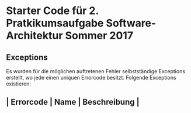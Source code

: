 # Starter Code für 2. Pratkikumsaufgabe Software-Architektur Sommer 2017 

## Exceptions
Es wurden für die möglichen auftretenen Fehler selbstständige Exceptions erstellt, wo jede einen uniquen Errorcode besitzt.
 Folgende Exceptions existieren:
 
 | Errorcode | Name | Beschreibung |
 ------------------------------------
 
